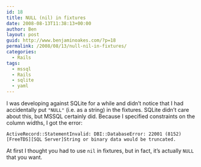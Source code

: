```yaml
---
id: 18
title: NULL (nil) in fixtures
date: 2008-08-13T11:38:13+00:00
author: Ben
layout: post
guid: http://www.benjaminoakes.com/?p=18
permalink: /2008/08/13/null-nil-in-fixtures/
categories:
  - Rails
tags:
  - mssql
  - Rails
  - sqlite
  - yaml
---
```

I was developing against SQLite for a while and didn’t notice that I had accidentally put `"NULL"` (i.e. as a string) in the fixtures. SQLite didn’t care about this, but MSSQL certainly did. Because I specified constraints on the column widths, I got the error:

<pre><code class="no-highlight">ActiveRecord::StatementInvalid: DBI::DatabaseError: 22001 (8152) [FreeTDS][SQL Server]String or binary data would be truncated.</code></pre>

At first I thought you had to use `nil` in fixtures, but in fact, it’s actually `NULL` that you want.